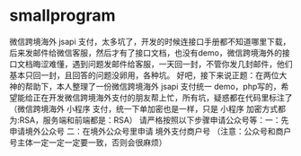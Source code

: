# smallprogram

微信跨境海外 jsapi 支付，太多坑了，开发的时候连接口手册都不知道哪里下载，后来发邮件给微信客服，然后才有了接口文档，也没有demo，微信跨境海外的接口文档晦涩难懂，遇到问题发邮件给客服，一天回一封，不管你发几封邮件，他们基本只回一封，且回答的问题没卵用，各种坑。
好吧，接下来说正题：在两位大神的帮助下，本人整理了一份微信跨境海外 jsapi 支付统一 demo，php写的，希望能给正在开发微信跨境海外支付的朋友帮上忙，所有坑，疑惑都在代码里标注了（微信跨境海外 小程序 支付，统一下单加密也是一样，只是 小程序 加密方式都为:RSA，服务端和前端都是：RSA）
请严格按照以下步骤申请公众号等：一：先申请境外公众号 二：在境外公众号里申请 境外支付商户号 （注意：公众号和商户号主体一定一定一定要一致，否则会很麻烦）
